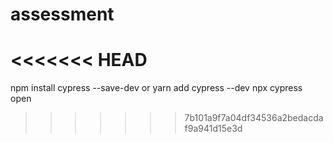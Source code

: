 # assessment
<<<<<<< HEAD
=======
npm install cypress --save-dev or yarn add cypress --dev
npx cypress open


>>>>>>> 7b101a9f7a04df34536a2bedacdaf9a941d15e3d
